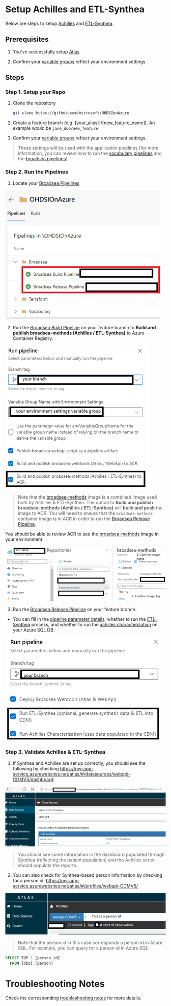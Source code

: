 # Setup Achilles and ETL-Synthea

Below are steps to setup [Achilles](https://github.com/OHDSI/Achilles) and [ETL-Synthea](https://github.com/OHDSI/ETL-Synthea).

## Prerequisites
  
1. You've successfully setup [Atlas](/docs/setup/setup_atlas_webapi.md)

2. Confirm your [variable groups](/docs/update_your_variable_groups.md) reflect your environment settings.

## Steps

### Step 1. Setup your Repo

1. Clone the repository
    ```bash
    git clone https://github.com/microsoft/OHDSIonAzure
    ```

2. Create a feature branch (e.g. [your_alias)]/[new_feature_name]). An example would be `jane_doe/new_feature`

3. Confirm your [variable groups](/docs/update_your_variable_groups.md) reflect your environment settings.
 
> These settings will be used with the application pipelines (for more information, you can review how to run the [vocabulary pipelines](/pipelines/README.md/#vocabulary-pipelines) and the [broadsea pipelines](/pipelines/README.md/#broadsea-pipelines))

### Step 2. Run the Pipelines

1. Locate your [Broadsea Pipelines](/pipelines/README.md/#broadsea-pipelines)

![Locate Broadsea Pipelines](/docs/media/run_broadsea_pipeline_0.png)

2. Run the [Broadsea Build Pipeline](/pipelines/README.md/#broadsea-build-pipeline) on your feature branch to **Build and publish broadsea-methods (Achilles / ETL-Synthea)** to Azure Container Registry.

![Broadsea Build Pipeline for Achilles / ETL-Synthea](/docs/media/broadsea_build_pipeline_achilles_etl_synthea.png)

> Note that the [broadsea-methods](/apps/broadsea-methods/README.md) image is a combined image used both by Achilles & ETL-Synthea. The option to **Build and publish broadsea-methods (Achilles / ETL-Synthea)** will **build and push** the image to ACR. You will need to ensure that the `broadsea-methods` container image is in ACR in order to run the [Broadsea Release Pipeline](/pipelines/README.md/#broadsea-release-pipeline).

You should be able to review ACR to see the [broadsea-methods](/apps/broadsea-methods/README.md) image in your environment.

![Confirm Broadsea Methods in ACR](/docs/media/confirm_acr_broadsea_methods_1.png)

3. Run the [Broadsea Release Pipeline](/pipelines/README.md/#broadsea-release-pipeline) on your feature branch.
- You can fill in the [pipeline parameter details](/pipelines/README.md/#broadsea-release-pipeline-parameters), whether to run the [ETL-Synthea](/apps/broadsea-methods/README.md/#synthea-etl) process, and whether to run the [achilles characterization](/apps/broadsea-methods/README.md/#achilles) on your Azure SQL DB.

![Select Broadsea Release Pipeline Settings](/docs/media/broadsea_release_pipeline_achilles_etl_synthea_1.png)

### Step 3. Validate Achilles & ETL-Synthea

1. If Synthea and Achilles are set up correctly, you should see the following by checking https://my-app-service.azurewebsites.net/atlas/#/datasources/webapi-CDMV5/dashboard:

![Confirm Achilles and Synthea](/docs/media/confirm_achilles_synthea_1.png)

> You should see some information in the dashboard populated through Synthea (reflecting the patient population) and the Achilles script should populate the reports.

2. You can also check for Synthea-based person information by checking for a person id:
https://my-app-service.azurewebsites.net/atlas/#/profiles/webapi-CDMV5/

![Confirm Achilles and Synthea](/docs/media/confirm_achilles_synthea_2.png)

> Note that the person id in this case corresponds a person id in Azure SQL.  For example, you can query for a person id in Azure SQL:

```sql
SELECT TOP 1 [person_id]
  FROM [dbo].[person]
```

# Troubleshooting Notes

Check the corresponding [troubleshooting notes](/docs/troubleshooting/troubleshooting_achilles_synthea.md) for more details.
